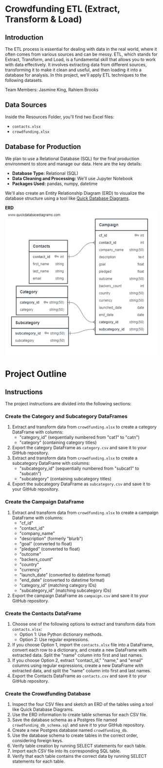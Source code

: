 # Crowdfunding ETL (Extract, Transform & Load)

## Introduction

The ETL process is essential for dealing with data in the real world, where it often comes from various sources and can be messy. ETL, which stands for Extract, Transform, and Load, is a fundamental skill that allows you to work with data effectively. It involves extracting data from different sources, transforming it to make it clean and useful, and then loading it into a database for analysis. In this project, we'll apply ETL techniques to the following datasets.

Team Members: Jasmine King, Rahiem Brooks

## Data Sources

Inside the Resources Folder, you'll find two Excel files:

* `contacts.xlsx`
* `crowdfunding.xlsx`

## Database for Production

We plan to use a Relational Database (SQL) for the final production environment to store and manage our data. Here are the key details:

* **Database Type:** Relational (SQL)
* **Data Cleaning and Processing:** We'll use Jupyter Notebook
* **Packages Used:** pandas, numpy, datetime

We'll also create an Entity Relationship Diagram (ERD) to visualize the database structure using a tool like [Quick Database Diagrams](https://www.quickdatabasediagrams.com/).

**ERD**
![ERD](./erd_image.png)


# Project Outline

## Instructions

The project instructions are divided into the following sections:

### Create the Category and Subcategory DataFrames

1. Extract and transform data from `crowdfunding.xlsx` to create a category DataFrame with columns:
   - "category_id" (sequentially numbered from "cat1" to "catn")
   - "category" (containing category titles)
2. Export the category DataFrame as `category.csv` and save it to your GitHub repository.
3. Extract and transform data from `crowdfunding.xlsx` to create a subcategory DataFrame with columns:
   - "subcategory_id" (sequentially numbered from "subcat1" to "subcatn")
   - "subcategory" (containing subcategory titles)
4. Export the subcategory DataFrame as `subcategory.csv` and save it to your GitHub repository.

### Create the Campaign DataFrame

1. Extract and transform data from `crowdfunding.xlsx` to create a campaign DataFrame with columns:
   - "cf_id"
   - "contact_id"
   - "company_name"
   - "description" (formerly "blurb")
   - "goal" (converted to float)
   - "pledged" (converted to float)
   - "outcome"
   - "backers_count"
   - "country"
   - "currency"
   - "launch_date" (converted to datetime format)
   - "end_date" (converted to datetime format)
   - "category_id" (matching category IDs)
   - "subcategory_id" (matching subcategory IDs)
2. Export the campaign DataFrame as `campaign.csv` and save it to your GitHub repository.

### Create the Contacts DataFrame

1. Choose one of the following options to extract and transform data from `contacts.xlsx`:
   - Option 1: Use Python dictionary methods.
   - Option 2: Use regular expressions.
2. If you choose Option 1, import the `contacts.xlsx` file into a DataFrame, convert each row to a dictionary, and create a new DataFrame with extracted data. Split the "name" column into first and last names.
3. If you choose Option 2, extract "contact_id," "name," and "email" columns using regular expressions, create a new DataFrame with extracted data, and split the "name" column into first and last names.
4. Export the Contacts DataFrame as `contacts.csv` and save it to your GitHub repository.

### Create the Crowdfunding Database

1. Inspect the four CSV files and sketch an ERD of the tables using a tool like Quick Database Diagrams.
2. Use the ERD information to create table schemas for each CSV file.
3. Save the database schema as a Postgres file named `crowdfunding_db_schema.sql` and save it to your GitHub repository.
4. Create a new Postgres database named `crowdfunding_db`.
5. Use the database schema to create tables in the correct order, considering foreign keys.
6. Verify table creation by running SELECT statements for each table.
7. Import each CSV file into its corresponding SQL table.
8. Verify that each table contains the correct data by running SELECT statements for each table.
